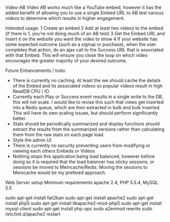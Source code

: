 Video-AB
Video AB works much like a YouTube embed, however it has the added benefit of allowing you to use a single Embed URL to AB test various videos to determine which results in higher engagement.

Intended usage:
1 Create an embed
2 Add at least two videos to the embed (if there is 1, you're not doing much of an AB test)
3 Get the Embed URL and insert it on the website you want the video to show
4 If your website has some expected outcome (such as a signup or purchase), when the user completes that action, do an ajax call to the Success URL that is associated with that Embed. This will ensure you close the loop on which video encourages the greater majority of your desired outcome.

Future Enhancements / todo:
* There is currently no caching. At least the we should cache the details of the Embed and its associated videos so popular videos result in high ReadDB CPU / IO
* Currently each Play or Success event results in a single write to the DB, this will not scale. I would like to revise this such that views get inserted into a Redis queue, which are then extracted in bulk and bulk inserted. This will have its own scaling issues, but should perform significantly better.
* Stats should be periodically summarized and display functions should extract the results from the summarized versions rather than calculating them from the raw stats on each page load.
* Style the admin UI
* There is currently no security preventing users from modifying or viewing each others Embeds or Videos
* Nothing stops this application being load balanced, however before doing so it is required that the load balancer has sticky sessions, or sessions be moved to Memcache/Redis. Moving the sessions to Memcache would be my prefered approach.

Web Server setup
Minimum requirements apache 2.4, PHP 5.5.4, MySQL 5.5

sudo apt-get install fail2ban
sudo apt-get install apache2
sudo apt-get install php5
sudo apt-get install libapache2-mod-php5
sudo apt-get install mysql-client
sudo apt-get install php-apc
sudo a2enmod rewrite
sudo /etc/init.d/apache2 restart
